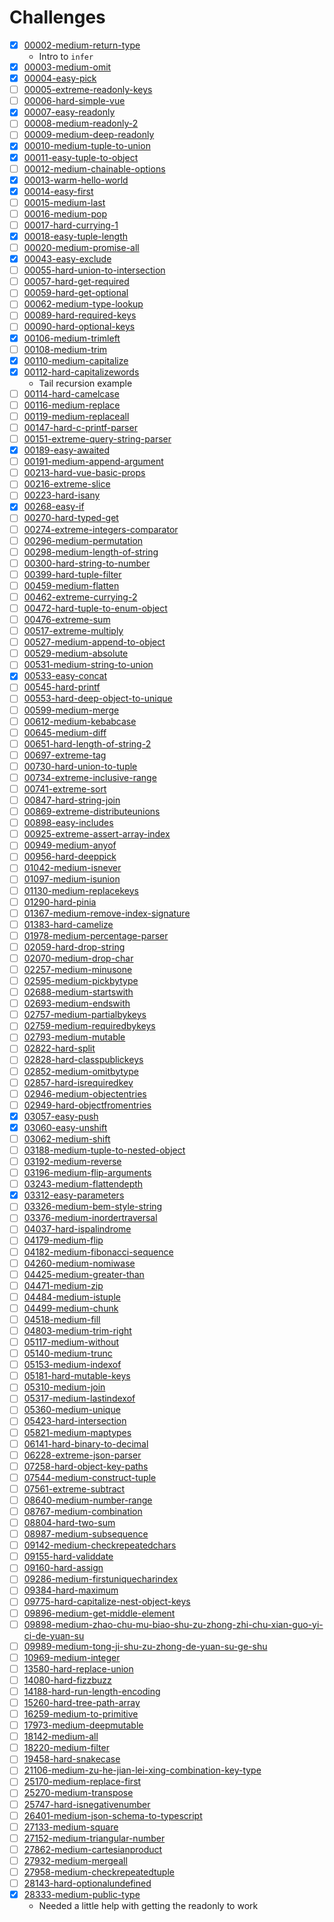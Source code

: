 # Challenges
- [x] [00002-medium-return-type](./questions/00002-medium-return-type/README.md)
  - Intro to `infer`
- [x] [00003-medium-omit](./questions/00003-medium-omit/README.md)
- [x] [00004-easy-pick](./questions/00004-easy-pick/README.md)
- [ ] [00005-extreme-readonly-keys](./questions/00005-extreme-readonly-keys/README.md)
- [ ] [00006-hard-simple-vue](./questions/00006-hard-simple-vue/README.md)
- [x] [00007-easy-readonly](./questions/00007-easy-readonly/README.md)
- [ ] [00008-medium-readonly-2](./questions/00008-medium-readonly-2/README.md)
- [ ] [00009-medium-deep-readonly](./questions/00009-medium-deep-readonly/README.md)
- [x] [00010-medium-tuple-to-union](./questions/00010-medium-tuple-to-union/README.md)
- [x] [00011-easy-tuple-to-object](./questions/00011-easy-tuple-to-object/README.md)
- [ ] [00012-medium-chainable-options](./questions/00012-medium-chainable-options/README.md)
- [x] [00013-warm-hello-world](./questions/00013-warm-hello-world/README.md)
- [x] [00014-easy-first](./questions/00014-easy-first/README.md)
- [ ] [00015-medium-last](./questions/00015-medium-last/README.md)
- [ ] [00016-medium-pop](./questions/00016-medium-pop/README.md)
- [ ] [00017-hard-currying-1](./questions/00017-hard-currying-1/README.md)
- [x] [00018-easy-tuple-length](./questions/00018-easy-tuple-length/README.md)
- [ ] [00020-medium-promise-all](./questions/00020-medium-promise-all/README.md)
- [x] [00043-easy-exclude](./questions/00043-easy-exclude/README.md)
- [ ] [00055-hard-union-to-intersection](./questions/00055-hard-union-to-intersection/README.md)
- [ ] [00057-hard-get-required](./questions/00057-hard-get-required/README.md)
- [ ] [00059-hard-get-optional](./questions/00059-hard-get-optional/README.md)
- [ ] [00062-medium-type-lookup](./questions/00062-medium-type-lookup/README.md)
- [ ] [00089-hard-required-keys](./questions/00089-hard-required-keys/README.md)
- [ ] [00090-hard-optional-keys](./questions/00090-hard-optional-keys/README.md)
- [x] [00106-medium-trimleft](./questions/00106-medium-trimleft/README.md)
- [ ] [00108-medium-trim](./questions/00108-medium-trim/README.md)
- [x] [00110-medium-capitalize](./questions/00110-medium-capitalize/README.md)
- [x] [00112-hard-capitalizewords](./questions/00112-hard-capitalizewords/README.md)
  - Tail recursion example
- [ ] [00114-hard-camelcase](./questions/00114-hard-camelcase/README.md)
- [ ] [00116-medium-replace](./questions/00116-medium-replace/README.md)
- [ ] [00119-medium-replaceall](./questions/00119-medium-replaceall/README.md)
- [ ] [00147-hard-c-printf-parser](./questions/00147-hard-c-printf-parser/README.md)
- [ ] [00151-extreme-query-string-parser](./questions/00151-extreme-query-string-parser/README.md)
- [x] [00189-easy-awaited](./questions/00189-easy-awaited/README.md)
- [ ] [00191-medium-append-argument](./questions/00191-medium-append-argument/README.md)
- [ ] [00213-hard-vue-basic-props](./questions/00213-hard-vue-basic-props/README.md)
- [ ] [00216-extreme-slice](./questions/00216-extreme-slice/README.md)
- [ ] [00223-hard-isany](./questions/00223-hard-isany/README.md)
- [x] [00268-easy-if](./questions/00268-easy-if/README.md)
- [ ] [00270-hard-typed-get](./questions/00270-hard-typed-get/README.md)
- [ ] [00274-extreme-integers-comparator](./questions/00274-extreme-integers-comparator/README.md)
- [ ] [00296-medium-permutation](./questions/00296-medium-permutation/README.md)
- [ ] [00298-medium-length-of-string](./questions/00298-medium-length-of-string/README.md)
- [ ] [00300-hard-string-to-number](./questions/00300-hard-string-to-number/README.md)
- [ ] [00399-hard-tuple-filter](./questions/00399-hard-tuple-filter/README.md)
- [ ] [00459-medium-flatten](./questions/00459-medium-flatten/README.md)
- [ ] [00462-extreme-currying-2](./questions/00462-extreme-currying-2/README.md)
- [ ] [00472-hard-tuple-to-enum-object](./questions/00472-hard-tuple-to-enum-object/README.md)
- [ ] [00476-extreme-sum](./questions/00476-extreme-sum/README.md)
- [ ] [00517-extreme-multiply](./questions/00517-extreme-multiply/README.md)
- [ ] [00527-medium-append-to-object](./questions/00527-medium-append-to-object/README.md)
- [ ] [00529-medium-absolute](./questions/00529-medium-absolute/README.md)
- [ ] [00531-medium-string-to-union](./questions/00531-medium-string-to-union/README.md)
- [x] [00533-easy-concat](./questions/00533-easy-concat/README.md)
- [ ] [00545-hard-printf](./questions/00545-hard-printf/README.md)
- [ ] [00553-hard-deep-object-to-unique](./questions/00553-hard-deep-object-to-unique/README.md)
- [ ] [00599-medium-merge](./questions/00599-medium-merge/README.md)
- [ ] [00612-medium-kebabcase](./questions/00612-medium-kebabcase/README.md)
- [ ] [00645-medium-diff](./questions/00645-medium-diff/README.md)
- [ ] [00651-hard-length-of-string-2](./questions/00651-hard-length-of-string-2/README.md)
- [ ] [00697-extreme-tag](./questions/00697-extreme-tag/README.md)
- [ ] [00730-hard-union-to-tuple](./questions/00730-hard-union-to-tuple/README.md)
- [ ] [00734-extreme-inclusive-range](./questions/00734-extreme-inclusive-range/README.md)
- [ ] [00741-extreme-sort](./questions/00741-extreme-sort/README.md)
- [ ] [00847-hard-string-join](./questions/00847-hard-string-join/README.md)
- [ ] [00869-extreme-distributeunions](./questions/00869-extreme-distributeunions/README.md)
- [ ] [00898-easy-includes](./questions/00898-easy-includes/README.md)
- [ ] [00925-extreme-assert-array-index](./questions/00925-extreme-assert-array-index/README.md)
- [ ] [00949-medium-anyof](./questions/00949-medium-anyof/README.md)
- [ ] [00956-hard-deeppick](./questions/00956-hard-deeppick/README.md)
- [ ] [01042-medium-isnever](./questions/01042-medium-isnever/README.md)
- [ ] [01097-medium-isunion](./questions/01097-medium-isunion/README.md)
- [ ] [01130-medium-replacekeys](./questions/01130-medium-replacekeys/README.md)
- [ ] [01290-hard-pinia](./questions/01290-hard-pinia/README.md)
- [ ] [01367-medium-remove-index-signature](./questions/01367-medium-remove-index-signature/README.md)
- [ ] [01383-hard-camelize](./questions/01383-hard-camelize/README.md)
- [ ] [01978-medium-percentage-parser](./questions/01978-medium-percentage-parser/README.md)
- [ ] [02059-hard-drop-string](./questions/02059-hard-drop-string/README.md)
- [ ] [02070-medium-drop-char](./questions/02070-medium-drop-char/README.md)
- [ ] [02257-medium-minusone](./questions/02257-medium-minusone/README.md)
- [ ] [02595-medium-pickbytype](./questions/02595-medium-pickbytype/README.md)
- [ ] [02688-medium-startswith](./questions/02688-medium-startswith/README.md)
- [ ] [02693-medium-endswith](./questions/02693-medium-endswith/README.md)
- [ ] [02757-medium-partialbykeys](./questions/02757-medium-partialbykeys/README.md)
- [ ] [02759-medium-requiredbykeys](./questions/02759-medium-requiredbykeys/README.md)
- [ ] [02793-medium-mutable](./questions/02793-medium-mutable/README.md)
- [ ] [02822-hard-split](./questions/02822-hard-split/README.md)
- [ ] [02828-hard-classpublickeys](./questions/02828-hard-classpublickeys/README.md)
- [ ] [02852-medium-omitbytype](./questions/02852-medium-omitbytype/README.md)
- [ ] [02857-hard-isrequiredkey](./questions/02857-hard-isrequiredkey/README.md)
- [ ] [02946-medium-objectentries](./questions/02946-medium-objectentries/README.md)
- [ ] [02949-hard-objectfromentries](./questions/02949-hard-objectfromentries/README.md)
- [x] [03057-easy-push](./questions/03057-easy-push/README.md)
- [x] [03060-easy-unshift](./questions/03060-easy-unshift/README.md)
- [ ] [03062-medium-shift](./questions/03062-medium-shift/README.md)
- [ ] [03188-medium-tuple-to-nested-object](./questions/03188-medium-tuple-to-nested-object/README.md)
- [ ] [03192-medium-reverse](./questions/03192-medium-reverse/README.md)
- [ ] [03196-medium-flip-arguments](./questions/03196-medium-flip-arguments/README.md)
- [ ] [03243-medium-flattendepth](./questions/03243-medium-flattendepth/README.md)
- [x] [03312-easy-parameters](./questions/03312-easy-parameters/README.md)
- [ ] [03326-medium-bem-style-string](./questions/03326-medium-bem-style-string/README.md)
- [ ] [03376-medium-inordertraversal](./questions/03376-medium-inordertraversal/README.md)
- [ ] [04037-hard-ispalindrome](./questions/04037-hard-ispalindrome/README.md)
- [ ] [04179-medium-flip](./questions/04179-medium-flip/README.md)
- [ ] [04182-medium-fibonacci-sequence](./questions/04182-medium-fibonacci-sequence/README.md)
- [ ] [04260-medium-nomiwase](./questions/04260-medium-nomiwase/README.md)
- [ ] [04425-medium-greater-than](./questions/04425-medium-greater-than/README.md)
- [ ] [04471-medium-zip](./questions/04471-medium-zip/README.md)
- [ ] [04484-medium-istuple](./questions/04484-medium-istuple/README.md)
- [ ] [04499-medium-chunk](./questions/04499-medium-chunk/README.md)
- [ ] [04518-medium-fill](./questions/04518-medium-fill/README.md)
- [ ] [04803-medium-trim-right](./questions/04803-medium-trim-right/README.md)
- [ ] [05117-medium-without](./questions/05117-medium-without/README.md)
- [ ] [05140-medium-trunc](./questions/05140-medium-trunc/README.md)
- [ ] [05153-medium-indexof](./questions/05153-medium-indexof/README.md)
- [ ] [05181-hard-mutable-keys](./questions/05181-hard-mutable-keys/README.md)
- [ ] [05310-medium-join](./questions/05310-medium-join/README.md)
- [ ] [05317-medium-lastindexof](./questions/05317-medium-lastindexof/README.md)
- [ ] [05360-medium-unique](./questions/05360-medium-unique/README.md)
- [ ] [05423-hard-intersection](./questions/05423-hard-intersection/README.md)
- [ ] [05821-medium-maptypes](./questions/05821-medium-maptypes/README.md)
- [ ] [06141-hard-binary-to-decimal](./questions/06141-hard-binary-to-decimal/README.md)
- [ ] [06228-extreme-json-parser](./questions/06228-extreme-json-parser/README.md)
- [ ] [07258-hard-object-key-paths](./questions/07258-hard-object-key-paths/README.md)
- [ ] [07544-medium-construct-tuple](./questions/07544-medium-construct-tuple/README.md)
- [ ] [07561-extreme-subtract](./questions/07561-extreme-subtract/README.md)
- [ ] [08640-medium-number-range](./questions/08640-medium-number-range/README.md)
- [ ] [08767-medium-combination](./questions/08767-medium-combination/README.md)
- [ ] [08804-hard-two-sum](./questions/08804-hard-two-sum/README.md)
- [ ] [08987-medium-subsequence](./questions/08987-medium-subsequence/README.md)
- [ ] [09142-medium-checkrepeatedchars](./questions/09142-medium-checkrepeatedchars/README.md)
- [ ] [09155-hard-validdate](./questions/09155-hard-validdate/README.md)
- [ ] [09160-hard-assign](./questions/09160-hard-assign/README.md)
- [ ] [09286-medium-firstuniquecharindex](./questions/09286-medium-firstuniquecharindex/README.md)
- [ ] [09384-hard-maximum](./questions/09384-hard-maximum/README.md)
- [ ] [09775-hard-capitalize-nest-object-keys](./questions/09775-hard-capitalize-nest-object-keys/README.md)
- [ ] [09896-medium-get-middle-element](./questions/09896-medium-get-middle-element/README.md)
- [ ] [09898-medium-zhao-chu-mu-biao-shu-zu-zhong-zhi-chu-xian-guo-yi-ci-de-yuan-su](./questions/09898-medium-zhao-chu-mu-biao-shu-zu-zhong-zhi-chu-xian-guo-yi-ci-de-yuan-su/README.md)
- [ ] [09989-medium-tong-ji-shu-zu-zhong-de-yuan-su-ge-shu](./questions/09989-medium-tong-ji-shu-zu-zhong-de-yuan-su-ge-shu/README.md)
- [ ] [10969-medium-integer](./questions/10969-medium-integer/README.md)
- [ ] [13580-hard-replace-union](./questions/13580-hard-replace-union/README.md)
- [ ] [14080-hard-fizzbuzz](./questions/14080-hard-fizzbuzz/README.md)
- [ ] [14188-hard-run-length-encoding](./questions/14188-hard-run-length-encoding/README.md)
- [ ] [15260-hard-tree-path-array](./questions/15260-hard-tree-path-array/README.md)
- [ ] [16259-medium-to-primitive](./questions/16259-medium-to-primitive/README.md)
- [ ] [17973-medium-deepmutable](./questions/17973-medium-deepmutable/README.md)
- [ ] [18142-medium-all](./questions/18142-medium-all/README.md)
- [ ] [18220-medium-filter](./questions/18220-medium-filter/README.md)
- [ ] [19458-hard-snakecase](./questions/19458-hard-snakecase/README.md)
- [ ] [21106-medium-zu-he-jian-lei-xing-combination-key-type](./questions/21106-medium-zu-he-jian-lei-xing-combination-key-type/README.md)
- [ ] [25170-medium-replace-first](./questions/25170-medium-replace-first/README.md)
- [ ] [25270-medium-transpose](./questions/25270-medium-transpose/README.md)
- [ ] [25747-hard-isnegativenumber](./questions/25747-hard-isnegativenumber/README.md)
- [ ] [26401-medium-json-schema-to-typescript](./questions/26401-medium-json-schema-to-typescript/README.md)
- [ ] [27133-medium-square](./questions/27133-medium-square/README.md)
- [ ] [27152-medium-triangular-number](./questions/27152-medium-triangular-number/README.md)
- [ ] [27862-medium-cartesianproduct](./questions/27862-medium-cartesianproduct/README.md)
- [ ] [27932-medium-mergeall](./questions/27932-medium-mergeall/README.md)
- [ ] [27958-medium-checkrepeatedtuple](./questions/27958-medium-checkrepeatedtuple/README.md)
- [ ] [28143-hard-optionalundefined](./questions/28143-hard-optionalundefined/README.md)
- [x] [28333-medium-public-type](./questions/28333-medium-public-type/README.md)
  - Needed a little help with getting the readonly to work
